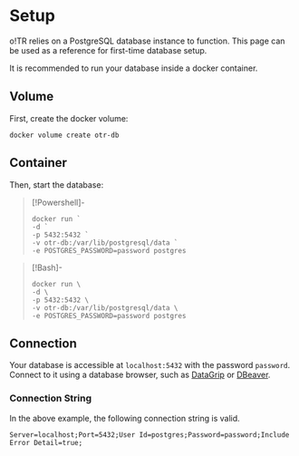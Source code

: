 # Setup

o!TR relies on a PostgreSQL database instance to function. This page can be used as a reference for first-time database setup.

It is recommended to run your database inside a docker container.

## Volume

First, create the docker volume:

```Shell
docker volume create otr-db
```

## Container

Then, start the database:

> [!Powershell]-
> ```
> docker run `
> -d `
> -p 5432:5432 `
> -v otr-db:/var/lib/postgresql/data `
> -e POSTGRES_PASSWORD=password postgres
> ```

> [!Bash]-
>```
> docker run \
> -d \
> -p 5432:5432 \
> -v otr-db:/var/lib/postgresql/data \
> -e POSTGRES_PASSWORD=password postgres
> ```


## Connection

Your database is accessible at `localhost:5432` with the password `password`. Connect to it using a database browser, such as [DataGrip](https://www.jetbrains.com/datagrip/) or [DBeaver](https://dbeaver.io/).

### Connection String

In the above example, the following connection string is valid.

```
Server=localhost;Port=5432;User Id=postgres;Password=password;Include Error Detail=true;
```